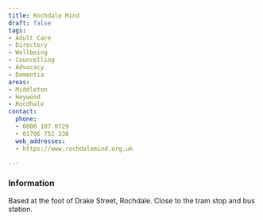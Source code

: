 ```yaml
---
title: Rochdale Mind
draft: false
tags:
- Adult Care
- Directory
- Wellbeing
- Councelling
- Advocacy
- Dementia
areas:
- Middleton
- Heywood
- Rocdhale
contact:
  phone:
  - 0800 107 0729
  - 01706 752 338
  web_addresses:
  - https://www.rochdalemind.org.uk

---
```


### Information

Based at the foot of Drake Street, Rochdale.  Close to the tram stop and bus station.
